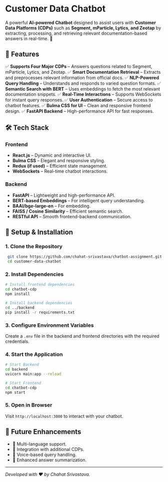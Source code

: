 # Customer Data Chatbot

A powerful **AI-powered Chatbot** designed to assist users with **Customer Data Platforms (CDPs)** such as **Segment, mParticle, Lytics, and Zeotap** by extracting, processing, and retrieving relevant documentation-based answers in real-time. 🚀

## 🌟 Features

✅ **Supports Four Major CDPs** – Answers questions related to Segment, mParticle, Lytics, and Zeotap.
✅ **Smart Documentation Retrieval** – Extracts and preprocesses relevant information from official docs.
✅ **NLP-Powered Query Handling** – Understands and responds to varied question formats.
✅ **Semantic Search with BERT** – Uses embeddings to fetch the most relevant documentation snippets.
✅ **Real-Time Interactions** – Supports WebSockets for instant query responses.
✅ **User Authentication** – Secure access to chatbot features.
✅ **Bulma CSS for UI** – Clean and responsive frontend design.
✅ **FastAPI Backend** – High-performance API for fast responses.

## 🛠️ Tech Stack

### **Frontend**
- **React.js** – Dynamic and interactive UI.
- **Bulma CSS** – Elegant and responsive styling.
- **Redux (if used)** – Efficient state management.
- **WebSockets** – Real-time chatbot interactions.

### **Backend**
- **FastAPI** – Lightweight and high-performance API.
- **BERT-based Embeddings** – For intelligent query understanding.
- **BAAI/bge-large-en** – For embedding.
- **FAISS / Cosine Similarity** – Efficient semantic search.
- **RESTful API** – Smooth frontend-backend communication.

## 🚀 Setup & Installation

### **1. Clone the Repository**
```sh
 git clone https://github.com/chahat-srivastava/chatbot-assignment.git
 cd customer-data-chatbot
```

### **2. Install Dependencies**
```sh
# Install frontend dependencies
cd chatbot-cdp
npm install

# Install backend dependencies
cd ../backend
pip install -r requirements.txt
```

### **3. Configure Environment Variables**
Create a `.env` file in the backend and frontend directories with the required credentials.

### **4. Start the Application**
```sh
# Start Backend
cd backend
uvicorn main:app --reload

# Start Frontend
cd chatbot-cdp
npm start
```

### **5. Open in Browser**
Visit `http://localhost:3000` to interact with your chatbot.

## 📌 Future Enhancements
- 🔹 Multi-language support.
- 🔹 Integration with additional CDPs.
- 🔹 Voice-based query handling.
- 🔹 Enhanced answer summarization.

---
_Developed with ❤️ by Chahat Srivastava._

